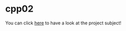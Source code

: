 # cpp02

You can click [here](https://github.com/limdem/cpp02/blob/main/en.subject.pdf) to have a look at the project subject!

